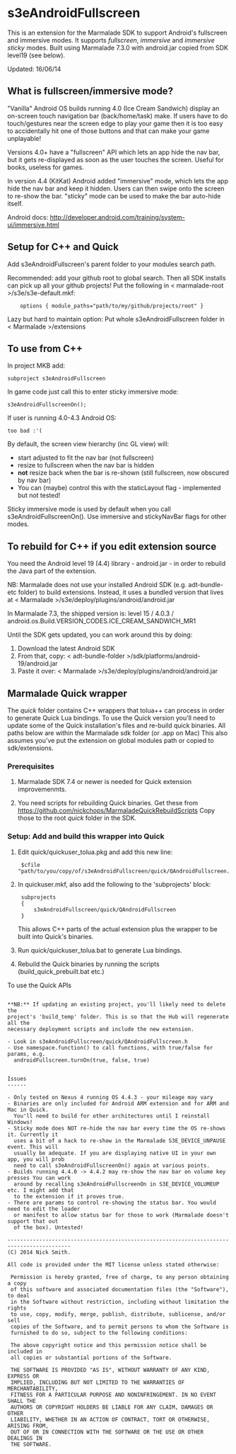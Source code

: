 s3eAndroidFullscreen
====================

This is an extension for the Marmalade SDK to support Android's fullscreen and immersive
modes. It supports *fullscreen*, *immersive* and *immersive sticky* modes. Built using
Marmalade 7.3.0 with android.jar copied from SDK level19 (see below).

Updated: 16/06/14

What is fullscreen/immersive mode?
----------------------------------

"Vanilla" Android OS builds running 4.0 (Ice Cream Sandwich) display an on-screen touch
navigation bar (back/home/task) make. If users have to do touch/gestures near the
screen edge to play your game then it is too easy to accidentally hit one of those buttons
and that can make your game unplayable!

Versions 4.0+ have a "fullscreen" API which lets an app hide the nav bar, but it gets
re-displayed as soon as the user touches the screen. Useful for books, useless for games.

In version 4.4 (KitKat) Android added "immersive" mode, which lets the app hide the
nav bar and keep it hidden. Users can then swipe onto the screen to re-show the bar.
"sticky" mode can be used to make the bar auto-hide itself.

Android docs: http://developer.android.com/training/system-ui/immersive.html


Setup for C++ and Quick
-----------------------

Add s3eAndroidFullscreen's parent folder to your modules search path.

Recommended: add your github root to global search. Then all SDK installs
can pick up all your github projects! Put the following in
< marmalade-root >/s3e/s3e-default.mkf:

        options { module_paths="path/to/my/github/projects/root" }

Lazy but hard to maintain option: Put whole s3eAndroidFullscreen folder in
< Marmalade >/extensions


To use from C++
---------------

In project MKB add:

    subproject s3eAndroidFullscreen

In game code just call this to enter sticky immersive mode:

    s3eAndroidFullscreenOn();

If user is running 4.0-4.3 Android OS:

    too bad :'(

By default, the screen view hierarchy (inc GL view) will:

- start adjusted to fit the nav bar (not fullscreen)
- resize to fullscreen when the nav bar is hidden
- **not** resize back when the bar is re-shown (still fullscreen, now obscured by nav bar)
- You can (maybe) control this with the staticLayout flag - implemented but not tested!

Sticky immersive mode is used by default when you call s3eAndroidFullscreenOn(). Use
immersive and stickyNavBar flags for other modes.


To rebuild for C++ if you edit extension source
-----------------------------------------------

You need the Android level 19 (4.4) library - android.jar - in order to rebuild the
Java part of the extension.

NB: Marmalade does not use your installed Android SDK (e.g. adt-bundle-etc folder)
to build extensions. Instead, it uses a bundled version that lives at
< Marmalade >/s3e/deploy/plugins/android/android.jar

In Marmalade 7.3, the shipped version is:
 level 15 / 4.0.3 / android.os.Build.VERSION_CODES.ICE_CREAM_SANDWICH_MR1

Until the SDK gets updated, you can work around this by doing:

1. Download the latest Android SDK
2. From that, copy: < adt-bundle-folder >/sdk/platforms/android-19/android.jar
3. Paste it over: < Marmalade >/s3e/deploy/plugins/android/android.jar


Marmalade Quick wrapper
-----------------------

The *quick* folder contains C++ wrappers that tolua++ can process in order to generate
Quick Lua bindings. To use the Quick version you'll need to update some of the Quick
installation's files and re-build quick binaries. All paths
below are within the Marmalade sdk folder (or .app on Mac) This also assumes you've
put the extension on global modules path or copied to sdk/extensions.


### Prerequisites

1. Marmalade SDK 7.4 or newer is needed for Quick extension improvemenmts.
   
2. You need scripts for rebuilding Quick binaries. Get these from
   https://github.com/nickchops/MarmaladeQuickRebuildScripts Copy those to the
   root *quick* folder in the SDK.

   
### Setup: Add and build this wrapper into Quick

1. Edit quick/quickuser_tolua.pkg and add this new line:

        $cfile "path/to/you/copy/of/s3eAndroidFullscreen/quick/QAndroidFullscreen.h"

2. In quickuser.mkf, also add the following to the 'subprojects' block:

        subprojects
        {
            s3eAndroidFullscreen/quick/QAndroidFullscreen
        }
        
   This allows C++ parts of the actual extension plus the wrapper to be built
    into Quick's binaries.
   
3. Run quick/quickuser_tolua.bat to generate Lua bindings.

4. Rebuild the Quick binaries by running the scripts (build_quick_prebuilt.bat
   etc.)
   

To use the Quick APIs
~~~~~~~~~~~~~~~~~~~~~

**NB:** If updating an existing project, you'll likely need to delete the
project's 'build_temp' folder. This is so that the Hub will regenerate all the
necessary deployment scripts and include the new extension.

- Look in s3eAndroidFullscreen/quick/QAndroidFullscreen.h
- Use namespace.function() to call functions, with true/false for params, e.g.
  androidFullscreen.turnOn(true, false, true)


Issues
------

- Only tested on Nexus 4 running OS 4.4.3 - your mileage may vary
- Binaries are only included for Android ARM extension and for ARM and Mac in Quick.
  You'll need to build for other architectures until I reinstall Windows!
- Sticky mode does NOT re-hide the nav bar every time the OS re-shows it. Currently it
  uses a bit of a hack to re-show in the Marmalade S3E_DEVICE_UNPAUSE event. This will
  usually be adequate. If you are displaying native UI in your own app, you will prob
  need to call s3eAndroidFullscreenOn() again at various points.
- Builds running 4.4.0 -> 4.4.2 may re-show the nav bar on volume key presses You can work
  around by recalling s3eAndroidFullscreenOn in S3E_DEVICE_VOLUMEUP etc. I might add that
  to the extension if it proves true.
- There are params to control re-showing the status bar. You would need to edit the loader
  or manifest to allow status bar for those to work (Marmalade doesn't support that out
  of the box). Untested!

------------------------------------------------------------------------------------------
(C) 2014 Nick Smith.

All code is provided under the MIT license unless stated otherwise:

 Permission is hereby granted, free of charge, to any person obtaining a copy
 of this software and associated documentation files (the "Software"), to deal
 in the Software without restriction, including without limitation the rights
 to use, copy, modify, merge, publish, distribute, sublicense, and/or sell
 copies of the Software, and to permit persons to whom the Software is
 furnished to do so, subject to the following conditions:

 The above copyright notice and this permission notice shall be included in
 all copies or substantial portions of the Software.

 THE SOFTWARE IS PROVIDED "AS IS", WITHOUT WARRANTY OF ANY KIND, EXPRESS OR
 IMPLIED, INCLUDING BUT NOT LIMITED TO THE WARRANTIES OF MERCHANTABILITY,
 FITNESS FOR A PARTICULAR PURPOSE AND NONINFRINGEMENT. IN NO EVENT SHALL THE
 AUTHORS OR COPYRIGHT HOLDERS BE LIABLE FOR ANY CLAIM, DAMAGES OR OTHER
 LIABILITY, WHETHER IN AN ACTION OF CONTRACT, TORT OR OTHERWISE, ARISING FROM,
 OUT OF OR IN CONNECTION WITH THE SOFTWARE OR THE USE OR OTHER DEALINGS IN
 THE SOFTWARE.
